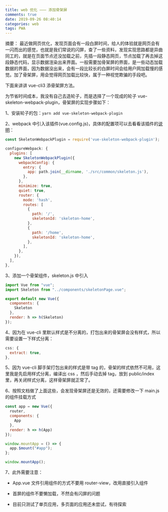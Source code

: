```yaml
---
title: web 优化 ——— 添加骨架屏
comments: true
date: 2019-09-26 08:40:14
categories: web
tags: PWA
---
```


摘要：
最近做网页优化，发现页面会有一段白屏时间，给人的体验就是网页会有一闪而出的感觉，也就是我们常说的闪屏，查了一些资料，发现实现思路都是异曲同工的，就是在页面节点还没加载之前，先插一段静态网页，节点加载了再去掉这段静态代码，显示数据渲染出来界面。一般需要加骨架屏的界面，是一些动态加载数据的界面，因为数据没出来，会有一段比较长的白屏时间会给用户网加载慢的感觉。加了骨架屏，用会觉得网页加载比较快，属于一种视觉欺骗的手段吧。

下面来讲讲 vue-cli3 添骨架屏方法。

为节省时间成本，我没有自己去造轮子，而是选择了一个现成的轮子 vue-skeleton-webpack-plugin，骨架屏的实现步骤如下：

1、安装轮子的包：`yarn add vue-skeleton-webpack-plugin`

2、webpack 中引入该插件(vue.config.js)，具体的配置项可以去看看该插件的[说明](https://github.com/lavas-project/vue-skeleton-webpack-plugin)：

```js
const SkeletonWebpackPlugin = require('vue-skeleton-webpack-plugin');

configureWebpack: {
  plugins: [
    new SkeletonWebpackPlugin({
      webpackConfig: {
        entry: {
          app: path.join(__dirname, './src/common/skeleton.js'),
        },
      },
      minimize: true,
      quiet: true,
      router: {
        mode: 'hash',
        routes: [
          {
            path: '/',
            skeletonId: 'skeleton-home',
          },
          {
            path: '/home',
            skeletonId: 'skeleton-home',
          },
        ],
      },
    }),
  ],
},
```

3、添加一个骨架组件，skeleton.js 中引入

```js
import Vue from "vue";
import Skeleton from "../components/skeletonPage.vue";

export default new Vue({
  components: {
    Skeleton
  },
  render: h => h(Skeleton)
});
```

4、因为在 vue-cli 里默认样式是不分离的，打包出来的骨架屏会没有样式，所以需要设置一下样式分离：

```js
css: {
  extract: true,
},
```

5、因为 vue-cli 脚手架打包出来的样式是带 tag 的，骨架的样式依然不可用，这里我是先启用样式分离，编译出 css ，然后手动去掉 tag，放到 public/index 里，再关闭样式分离，这样骨架屏就正常了。

6、按照文档做了上面这些，会发现骨架屏还是无效的，还需要修改一下 main.js 的组件挂载方式

```js
const app = new Vue({
  router,
  components: {
    App
  },
  render: h => h(App)
});

window.mountApp = () => {
  app.$mount("#app");
};

window.mountApp();
```

7、此外需要注意：

- App.vue 文件引用组件的方式不要用 router-view，改用直接引入组件

- 首屏的组件不要懒加载，不然会有闪屏的问题

- 目前只测试了单页应用，多页面的应用还未尝试，有待探索
